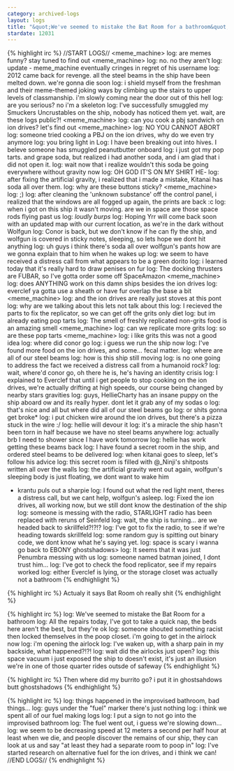 ```yaml
---
category: archived-logs
layout: logs
title: "&quot;We've seemed to mistake the Bat Room for a bathroom&quot;"
stardate: 12031
---
```


{% highlight irc %}
//START LOGS//
<meme_machine> log: are memes funny? stay tuned to find out
<meme_machine> log: no. no they aren't
<Kitanai> log: update - meme_machine eventually cringes in regret of his username
<nugflow> log: 2012 came back for revenge. all the steel beams in the ship have been melted down. we're gonna die soon
<Kitanai> log: i shield myself from the freshman and their meme-themed joking ways by climbing up the stairs to upper levels of classmanship. i'm slowly coming near the door out of this hell
<nugflow> log: are you serious? no i'm a skeleton
<ghostshadows> log: I've successfully smuggled my Smuckers Uncrustables on the ship, nobody has noticed them yet. wait, are these logs public?!
<meme_machine> log: can you cook a pbj sandwich on ion drives? let's find out
<meme_machine> log: NO YOU CANNOT ABORT
<ghostshadows> log: someone tried cooking a PBJ on the ion drives, why do we even try anymore
<Conor> log: you bring light in
<Skul> Log: I have been breaking out into hives.  I beleve someone has smuggled peanutbutter onboard
<Kitanai> log: i just got my pop tarts. and grape soda, but realized i had another soda, and i am glad that i did not open it.
<Kitanai> log: wait now that i realize wouldn't this soda be going everywhere without gravity now
<Kitanai> log: OH GOD IT'S ON MY SHIRT HE-
<ghostshadows> log: after fixing the artificial gravity, i realized that i made a mistake, Kitanai has soda all over them.
<Skul> log: why are these buttons sticky?
<meme_machine> log: ;)
<ghostshadows> log: after cleaning the 'unknown substance' off the control panel, i realized that the windows are all fogged up again, the prints are back :c
<Everclef> log: when  i got on this ship it wasn't  moving. are we in space are those space rods flying past us
<Kitanai> log: *loudly burps*
<ghostshadows> log: Hoping Yrr will come back soon with an updated map with our current location, as we're in the dark without Wolfgun
<ghostshadows> log: Conor is back, but we don't know if he can fly the ship, and wolfgun is covered in sticky notes, sleeping, so lets hope we dont hit anything
<Kitanai> log: uh guys i think there's soda all over wolfgun's pants how are we gonna explain that to him when he wakes up
<Skul> log: we seem to have received a distress call from what appears to be a green dorito
<Everclef> log: i learned today that it's really hard to draw penises on fur
<ghostshadows> log: The docking thrusters are FUBAR, so I've gotta order some off SpaceAmazon
<meme_machine> log: does ANYTHING work on this damn ships besides the ion drives
<Kitanai> log: everclef ya gotta use a sheath or have fur overlap the base a bit
<meme_machine> log: and the ion drives are really just stoves at this pont
<Kitanai> log: why are we talking about this lets not talk about this
<ghostshadows> log: I recieved the parts to fix the replicator, so we can get off the grits only diet
<Kitanai> log: but im already eating pop tarts
<ghostshadows> log: The smell of freshly replicated non-grits food is an amazing smell
<meme_machine> log: can we replicate more grits
<Kitanai> log: so are these pop tarts
<meme_machine> log: i like grits
<log> this was not a good idea
<Everclef> log: where did conor go
<Everclef> log: i guess we run the ship now
<ghostshadows> log: I've found more food on the ion drives, and some... fecal matter.
<Everclef> log: where are all of our steel beams
<Everclef> log: how is this ship still moving
<Skul> log: is no one going to address the fact we received a distress call from a humanoid rock?
<ghostshadows> log: wait, where'd conor go, oh there he is, he's having an identity crisis
<ghostshadows> log: I explained to Everclef that until i get people to stop cooking on the ion drives, we're actually drifting at high speeds, our course being changed by nearby stars gravities
<Kitanai> log: guys, HellieCharty has an insane puppy on the ship aboard ow and its really hyper. dont let it grab any of my sodas o
<Everclef> log: that's nice and all but where did all of our steel beams go
<Kitanai> log: or shits gonna get broke*
<ghostshadows> log: i put chicken wire around the ion drives, but there's a pizza stuck in the wire :/
<Kitanai> log: hellie will devour it
<Everclef> log: it's a miracle the ship hasn't been torn in half because we have no steel beams anywhere
<HellieCharty> log: actually brb I need to shower since I have work tomorrow
<Kitanai> log: hellie has work getting these beams back
<ghostshadows> log: I have found a secret room in the ship, and ordered steel beams to be delivered
<Everclef> log: when kitanai goes to sleep, let's follow his advice
<ghostshadows> log: this secret room is filled with @_Ninji's shitposts written all over the walls
<ghostshadows> log: the artificial gravity went out again, wolfgun's sleeping body is just floating, we dont want to wake him
* krantu puls out a sharpie
<ghostshadows> log: I found out what the red light ment, theres a distress call, but we cant help, wolfgun's asleep.
<ghostshadows> log: Fixed the ion drives, all working now, but we still dont know the destination of the ship
<ghostshadows> log: someone is messing with the radio, STARLIGHT radio has been replaced with reruns of Seinfeld
<ghostshadows> log: wait, the ship is turning... are we headed back to skrillfeld?!?!?
<ghostshadows> log: I've got to fix the radio, to see if we're heading towards skrillfeld
<ghostshadows> log: some random guy is spitting out binary code, we dont know what he's saying yet.
<Everclef> log: space is scary i wanna go back to EBONY
ghostshadows> log: It seems that it was just Penumbra messing with us
<ghostshadows> log: someone named batman joined, I dont trust him...
<ghostshadows> log: I've got to check the food replicator, see if my repairs worked
<ghostshadows> log: either Everclef is lying, or the storage closet was actually not a bathroom
{% endhighlight %}

{% highlight irc %}
<Skul> Actualy it says Bat Room
<ghostshadows> oh really
<ghostshadows> shit
{% endhighlight %}

{% highlight irc %}
<ghostshadows> log: We've seemed to mistake the Bat Room for a bathroom
<ghostshadows> log: All the repairs today, I've got to take a quick nap, the beds here aren't the best, but they're ok
<Everclef> log: someone shouted something racist then locked themselves in the poop closet. i'm going to get in  the airlock now
<Everclef> log: i'm opening the airlock
<ghostshadows> log: I've waken up, with a sharp pain in my backside, what happened?!?!
<ghostshadows> log: wait did the airlocks just open?
<Everclef> log: this space vacuum i just exposed the ship to doesn't exist, it's just an illusion
<Penumbra> we're in one of those quarter rides outsde of safeway
{% endhighlight %}

{% highlight irc %}
<Skul> Then where did my burrito go?
<Penumbra> i put it in ghostsahdows butt
<Penumbra> ghostshadows
{% endhighlight %}

{% highlight irc %}
<ghostshadows> log: things happened in the improvised bathroom, bad things...
<Everclef> log: guys under the "fuel" marker there's just nothing
<Everclef> log: i think we spent all of our fuel making logs
<ghostshadows> log: I put a sign to not go into the improvised bathroom
<ghostshadows> log: The fuel went out, i guess we're slowing down...
<ghostshadows> log: we seem to be decreasing speed at 12 meters a second per half hour
<Everclef> at least when we die, and people discover the remains of our ship, they can look at us and say "at least they had a separate room to poop in"
<ghostshadows> log: I've started research on alternative fuel for the ion drives, and i think we can!
//END LOGS//
{% endhighlight %}
